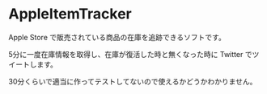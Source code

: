 # AppleItemTracker
Apple Store で販売されている商品の在庫を追跡できるソフトです。

5分に一度在庫情報を取得し、在庫が復活した時と無くなった時に Twitter でツイートします。

30分くらいで適当に作ってテストしてないので使えるかどうかわかりません。
